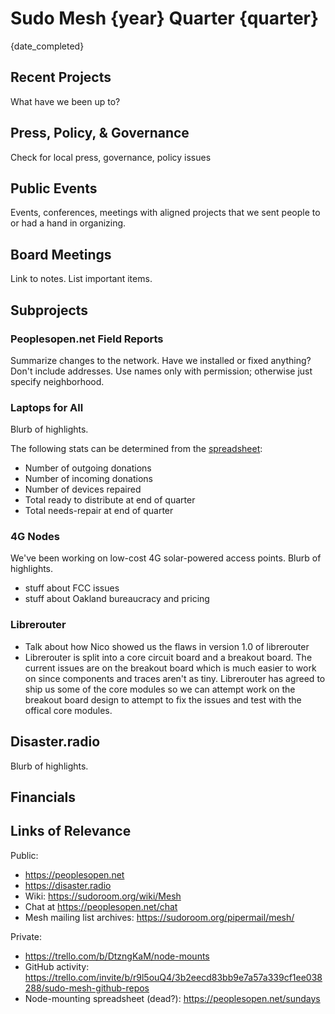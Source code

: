 # Sudo Mesh {year} Quarter {quarter}
{date_completed}

## Recent Projects
What have we been up to?

## Press, Policy, & Governance
Check for local press, governance, policy issues

## Public Events
Events, conferences, meetings with aligned projects
that we sent people to or had a hand in organizing.

## Board Meetings
Link to notes. List important items.

## Subprojects
### Peoplesopen.net Field Reports
Summarize changes to the network.
Have we installed or fixed anything?
Don't include addresses.
Use names only with permission; otherwise just specify neighborhood.

### Laptops for All
Blurb of highlights.

The following stats can be determined from the [spreadsheet](https://docs.google.com/spreadsheets/d/1TgDfQAMR-_V0DsV5IimN_lfwdKLBYO3SmaETjxcx_Cg/edit#gid=347086803|):
- Number of outgoing donations
- Number of incoming donations
- Number of devices repaired
- Total ready to distribute at end of quarter
- Total needs-repair at end of quarter

### 4G Nodes
We've been working on low-cost 4G solar-powered access points.
Blurb of highlights.
* stuff about FCC issues
* stuff about Oakland bureaucracy and pricing

### Librerouter

* Talk about how Nico showed us the flaws in version 1.0 of librerouter
* Librerouter is split into a core circuit board and a breakout board. The current issues are on the breakout board which is much easier to work on since components and traces aren't as tiny. Librerouter has agreed to ship us some of the core modules so we can attempt work on the breakout board design to attempt to fix the issues and test with the offical core modules.

## Disaster.radio
Blurb of highlights.

## Financials

## Links of Relevance
Public:
* https://peoplesopen.net
* https://disaster.radio
* Wiki: https://sudoroom.org/wiki/Mesh
* Chat at https://peoplesopen.net/chat
* Mesh mailing list archives: https://sudoroom.org/pipermail/mesh/

Private:
* https://trello.com/b/DtzngKaM/node-mounts
* GitHub activity: https://trello.com/invite/b/r9l5ouQ4/3b2eecd83bb9e7a57a339cf1ee038288/sudo-mesh-github-repos
* Node-mounting spreadsheet (dead?): https://peoplesopen.net/sundays
